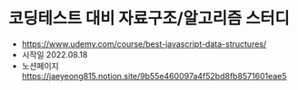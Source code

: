 # 코딩테스트 대비 자료구조/알고리즘 스터디

-   https://www.udemy.com/course/best-javascript-data-structures/
-   시작일 2022.08.18
-   노션페이지
    https://jaeyeong815.notion.site/9b55e460097a4f52bd8fb8571601eae5
